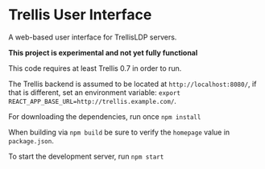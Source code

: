 # Trellis User Interface

A web-based user interface for TrellisLDP servers.

**This project is experimental and not yet fully functional**

This code requires at least Trellis 0.7 in order to run.

The Trellis backend is assumed to be located at `http://localhost:8080/`, if that is different, set an
environment variable: `export REACT_APP_BASE_URL=http://trellis.example.com/`.

For downloading the dependencies, run once `npm install`

When building via `npm build` be sure to verify the `homepage` value in `package.json`.

To start the development server, run `npm start`

